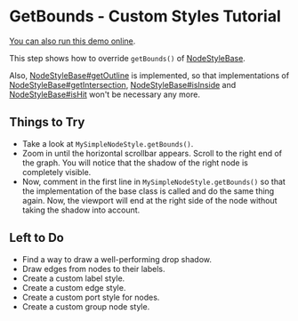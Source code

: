 <!--
 //////////////////////////////////////////////////////////////////////////////
 // @license
 // This demo file is part of yFiles for HTML 2.3.0.3.
 // Use is subject to license terms.
 //
 // Copyright (c) 2000-2020 by yWorks GmbH, Vor dem Kreuzberg 28,
 // 72070 Tuebingen, Germany. All rights reserved.
 //
 //////////////////////////////////////////////////////////////////////////////
-->
# GetBounds - Custom Styles Tutorial

[You can also run this demo online](https://live.yworks.com/demos/02-tutorial-custom-styles/06-get-bounds/index.html).

This step shows how to override `getBounds()` of [NodeStyleBase](https://docs.yworks.com/yfileshtml/#/api/NodeStyleBase).

Also, [NodeStyleBase#getOutline](https://docs.yworks.com/yfileshtml/#/api/NodeStyleBase#getOutline) is implemented, so that implementations of [NodeStyleBase#getIntersection](https://docs.yworks.com/yfileshtml/#/api/NodeStyleBase#getIntersection), [NodeStyleBase#isInside](https://docs.yworks.com/yfileshtml/#/api/NodeStyleBase#isInside) and [NodeStyleBase#isHit](https://docs.yworks.com/yfileshtml/#/api/NodeStyleBase#isHit) won't be necessary any more.

## Things to Try

- Take a look at `MySimpleNodeStyle.getBounds()`.
- Zoom in until the horizontal scrollbar appears. Scroll to the right end of the graph. You will notice that the shadow of the right node is completely visible.
- Now, comment in the first line in `MySimpleNodeStyle.getBounds()` so that the implementation of the base class is called and do the same thing again. Now, the viewport will end at the right side of the node without taking the shadow into account.

## Left to Do

- Find a way to draw a well-performing drop shadow.
- Draw edges from nodes to their labels.
- Create a custom label style.
- Create a custom edge style.
- Create a custom port style for nodes.
- Create a custom group node style.
